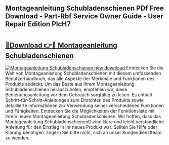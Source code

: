 ## Montageanleitung Schubladenschienen PDf Free Download - Part-Rbf Service Owner Guide - User Repair Edition PIcH7

# <h2><a href="http://df747wc.blite.top/?on=Montageanleitung+Schubladenschienen">🔗Download 👉🔴 Montageanleitung Schubladenschienen</a></h2>

[![Montageanleitung Schubladenschienen new download](https://i.imgur.com/lujVjoI.png)](http://df747wc.blite.top/?on=Montageanleitung+Schubladenschienen)
Entdecken Sie die Welt von Montageanleitung Schubladenschienen mit diesem umfassenden Benutzerhandbuch, das alle Aspekte der Merkmale und Funktionen des Produkts abdeckt. Um das Beste aus Ihrem Montageanleitung Schubladenschienen herauszuholen, empfehlen wir, diese Bedienungsanleitung vor dem Gebrauch sorgfältig zu lesen. Es enthält Schritt-für-Schritt-Anleitungen zum Einrichten des Produkts sowie detaillierte Informationen zur Verwendung seiner verschiedenen Funktionen und Fähigkeiten. Entdecken Sie die Möglichkeiten der Funktionsliste mit Ihrem neuen Montageanleitung Schubladenschienen. Wir hoffen, dass das Montageanleitung SchubladenschienenD eine klare und leicht verständliche Anleitung für den Einstieg in Ihr neues Produkt war. Sollten Sie Hilfe oder Klärung benötigen, zögern Sie bitte nicht, sich an unser Kundendienstteam zu wenden.
